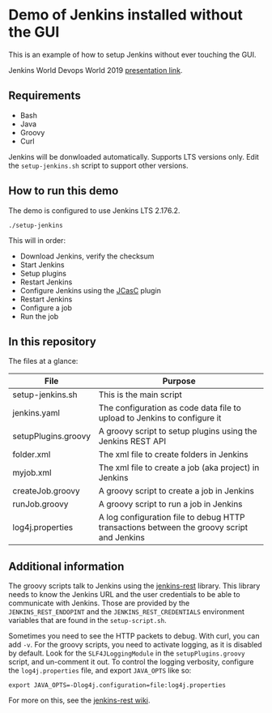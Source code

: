 # Demo of Jenkins installed without the GUI

This is an example of how to setup Jenkins without ever touching the GUI.

Jenkins World Devops World 2019 [presentation link](https://docs.google.com/presentation/d/1c2YmaaiV4HV_GnHdH7xvWtRdE7E2WTHY/edit#slide=id.p1).

## Requirements

* Bash
* Java
* Groovy
* Curl

Jenkins will be donwloaded automatically. Supports LTS versions only. Edit the `setup-jenkins.sh` script to support other versions.

## How to run this demo

The demo is configured to use Jenkins LTS 2.176.2.

```
./setup-jenkins
```

This will in order:

* Download Jenkins, verify the checksum
* Start Jenkins
* Setup plugins
* Restart Jenkins
* Configure Jenkins using the [JCasC](https://github.com/jenkinsci/configuration-as-code-plugin) plugin
* Restart Jenkins
* Configure a job
* Run the job

## In this repository

The files at a glance:

| File | Purpose |
|------|---------|
| setup-jenkins.sh | This is the main script |
| jenkins.yaml | The configuration as code data file to upload to Jenkins to configure it |
| setupPlugins.groovy | A groovy script to setup plugins using the Jenkins REST API |
| folder.xml | The xml file to create folders in Jenkins |
| myjob.xml | The xml file to create a job (aka project) in Jenkins |
| createJob.groovy | A groovy script to create a job in Jenkins |
| runJob.groovy | A groovy script to run a job in Jenkins |
| log4j.properties | A log configuration file to debug HTTP transactions between the groovy script and Jenkins |

## Additional information

The groovy scripts talk to Jenkins using the [jenkins-rest](https://github.com/cdancy/jenkins-rest) library.
This library needs to know the Jenkins URL and the user credentials to be able to communicate with Jenkins.
Those are provided by the `JENKINS_REST_ENDOPINT` and the `JENKINS_REST_CREDENTIALS` environment variables that are found in the `setup-script.sh`.

Sometimes you need to see the HTTP packets to debug. With curl, you can add `-v`.
For the groovy scripts, you need to activate logging, as it is disabled by default.
Look for the `SLF4JLoggingModule` in the `setupPlugins.groovy` script, and un-comment it out.
To control the logging verbosity, configure the `log4j.properties` file, and export `JAVA_OPTS` like so:

```
export JAVA_OPTS=-Dlog4j.configuration=file:log4j.properties
```

For more on this, see the [jenkins-rest wiki](https://github.com/cdancy/jenkins-rest/wiki).

